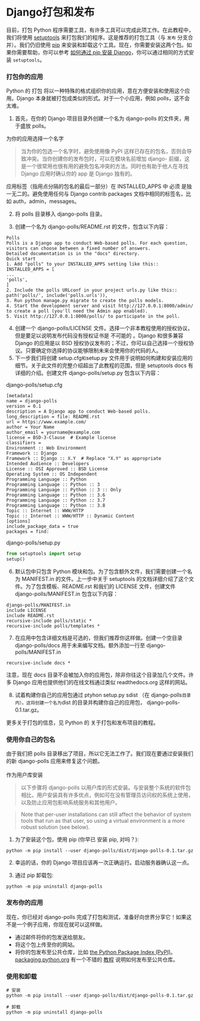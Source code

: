 # Django打包和发布

目前，打包 Python 程序需要工具，有许多工具可以完成此项工作。在此教程中，我们将使用 [setuptools](https://pypi.org/project/setuptools/) 来打包我们的程序。这是推荐的打包工具（与 `发布` 分支合并）。我们仍旧使用 [pip](https://pypi.org/project/pip/) 来安装和卸载这个工具。现在，你需要安装这两个包。如果你需要帮助，你可以参考 [如何通过 pip 安装 Django](../topics/install.html#installing-official-release)，你可以通过相同的方式安装 `setuptools`。

### 打包你的应用
Python 的 打包 将以一种特殊的格式组织你的应用，意在方便安装和使用这个应用。Django 本身就被打包成类似的形式。对于一个小应用，例如 polls，这不会太难。<br />

1. 首先，在你的 Django 项目目录外创建一个名为 django-polls 的文件夹，用于盛放 polls。

为你的应用选择一个名字
> 当为你的包选一个名字时，避免使用像 PyPI 这样已存在的包名，否则会导致冲突。当你创建你的发布包时，可以在模块名前增加 django- 前缀，这是一个很常用也很有用的避免包名冲突的方法。同时也有助于他人在寻找 Django 应用时确认你的 app 是 Django 独有的。
> 

应用标签（指用点分隔的包名的最后一部分）在 INSTALLED_APPS 中 必须 是独一无二的。避免使用任何与 Django contrib packages 文档中相同的标签名，比如 auth，admin，messages。


2. 将 polls 目录移入 django-polls 目录。



3. 创建一个名为 django-polls/README.rst 的文件，包含以下内容：
```
Polls
Polls is a Django app to conduct Web-based polls. For each question,
visitors can choose between a fixed number of answers.
Detailed documentation is in the "docs" directory.
Quick start
1. Add "polls" to your INSTALLED_APPS setting like this::
INSTALLED_APPS = [
...
'polls',
]
2. Include the polls URLconf in your project urls.py like this::
path('polls/', include('polls.urls')),
3. Run python manage.py migrate to create the polls models.
4. Start the development server and visit http://127.0.0.1:8000/admin/
to create a poll (you'll need the Admin app enabled).
5. Visit http://127.0.0.1:8000/polls/ to participate in the poll.
```

4. 创建一个 django-polls/LICENSE 文件。选择一个非本教程使用的授权协议，但是要足以说明发布代码没有授权证书是 不可能的 。Django 和很多兼容 Django 的应用是以 BSD 授权协议发布的；不过，你可以自己选择一个授权协议。只要确定你选择的协议能够限制未来会使用你的代码的人。
4. 下一步我们将创建 setup.cfg`和`setup.py 文件用于说明如何构建和安装应用的细节。关于此文件的完整介绍超出了此教程的范围，但是 setuptools docs 有详细的介绍。创建文件 django-polls/setup.py 包含以下内容：

django-polls/setup.cfg
```
[metadata]
name = django-polls
version = 0.1
description = A Django app to conduct Web-based polls.
long_description = file: README.rst
url = https://www.example.com/
author = Your Name
author_email = yourname@example.com
license = BSD-3-Clause  # Example license
classifiers =
Environment :: Web Environment
Framework :: Django
Framework :: Django :: X.Y  # Replace "X.Y" as appropriate
Intended Audience :: Developers
License :: OSI Approved :: BSD License
Operating System :: OS Independent
Programming Language :: Python
Programming Language :: Python :: 3
Programming Language :: Python :: 3 :: Only
Programming Language :: Python :: 3.6
Programming Language :: Python :: 3.7
Programming Language :: Python :: 3.8
Topic :: Internet :: WWW/HTTP
Topic :: Internet :: WWW/HTTP :: Dynamic Content
[options]
include_package_data = true
packages = find:
```
django-polls/setup.py
```python
from setuptools import setup
setup()
```

6. 默认包中只包含 Python 模块和包。为了包含额外文件，我们需要创建一个名为 MANIFEST.in 的文件。上一步中关于 setuptools 的文档详细介绍了这个文件。为了包含模板、README.rst 和我们的 LICENSE 文件，创建文件 django-polls/MANIFEST.in 包含以下内容：
```
django-polls/MANIFEST.in
include LICENSE
include README.rst
recursive-include polls/static *
recursive-include polls/templates *
```

7. 在应用中包含详细文档是可选的，但我们推荐你这样做。创建一个空目录 django-polls/docs 用于未来编写文档。额外添加一行至 django-polls/MANIFEST.in
```
recursive-include docs *
```
注意，现在 docs 目录不会被加入你的应用包，除非你往这个目录加几个文件。许多 Django 应用也提供他们的在线文档通过类似 readthedocs.org 这样的网站。

8. 试着构建你自己的应用包通过 ptyhon setup.py sdist （在 django-polls`目录内）。这将创建一个名为`dist 的目录并构建你自己的应用包， django-polls-0.1.tar.gz。

更多关于打包的信息，见 Python 的 关于打包和发布项目的教程。<br />

### 使用你自己的包名
由于我们把 polls 目录移出了项目，所以它无法工作了。我们现在要通过安装我们的新 django-polls 应用来修复这个问题。<br />
<br />作为用户库安装
> 以下步骤将 django-polls 以用户库的形式安装。与安装整个系统的软件包相比，用户安装具有许多优点，例如可在没有管理员访问权的系统上使用，以及防止应用包影响系统服务和其他用户。
> 


> Note that per-user installations can still affect the behavior of system tools that run as that user, so using a virtual environment is a more robust solution (see below).



1. 为了安装这个包，使用 pip (你早已 安装 pip, 对吗？):
```shell
python -m pip install --user django-polls/dist/django-polls-0.1.tar.gz
```

2. 幸运的话，你的 Django 项目应该再一次正确运行。启动服务器确认这一点。



3. 通过 pip 卸载包:
```shell
python -m pip uninstall django-polls
```
### 发布你的应用
现在，你已经对 django-polls 完成了打包和测试，准备好向世界分享它！如果这不是一个例子应用，你现在就可以这样做。<br />

- 通过邮件将你的包发送给朋友。
- 将这个包上传至你的网站。
- 将你的包发布至公共仓库，比如 [the Python Package Index (PyPI)](https://pypi.python.org/pypi)。 [packaging.python.org](https://packaging.python.org/) 有一个不错的 [教程](https://packaging.python.org/tutorials/packaging-projects/#uploading-the-distribution-archives) 说明如何发布至公共仓库。



### 使用和卸载
```shell
# 安装
python -m pip install --user django-polls/dist/django-polls-0.1.tar.gz

# 卸载
python -m pip uninstall django-polls
```


